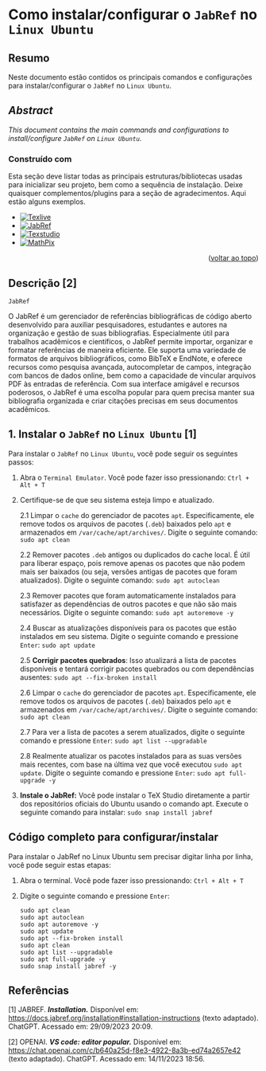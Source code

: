 # Como instalar/configurar o `JabRef` no `Linux Ubuntu`

## Resumo

Neste documento estão contidos os principais comandos e configurações para instalar/configurar o `JabRef` no `Linux Ubuntu`.

## _Abstract_

_This document contains the main commands and configurations to install/configure `JabRef` on `Linux Ubuntu`._

### Construído com

Esta seção deve listar todas as principais estruturas/bibliotecas usadas para inicializar seu projeto, bem como a sequência de instalação. Deixe quaisquer complementos/plugins para a seção de agradecimentos. Aqui estão alguns exemplos.

* [![Texlive](https://img.shields.io/badge/Texlive-3776AB?style=flat-square&logo=latex&logoColor=white)](https://tug.org/texlive/)
* [![JabRef](https://img.shields.io/badge/JabRef-44A833?style=flat-square&logo=latex&logoColor=white)](https://www.jabref.org/)
* [![Texstudio](https://img.shields.io/badge/Texstudio-008080?style=flat-square&logo=latex&logoColor=white)](https://www.texstudio.org/)
* [![MathPix](https://img.shields.io/badge/MathPix-008080?style=flat-square&logo=MathPix&logoColor=white)](https://mathpix.com/)

<p align="right">(<a href="#readme-top">voltar ao topo</a>)</p>


## Descrição [2]

`JabRef`

O JabRef é um gerenciador de referências bibliográficas de código aberto desenvolvido para auxiliar pesquisadores, estudantes e autores na organização e gestão de suas bibliografias. Especialmente útil para trabalhos acadêmicos e científicos, o JabRef permite importar, organizar e formatar referências de maneira eficiente. Ele suporta uma variedade de formatos de arquivos bibliográficos, como BibTeX e EndNote, e oferece recursos como pesquisa avançada, autocompletar de campos, integração com bancos de dados online, bem como a capacidade de vincular arquivos PDF às entradas de referência. Com sua interface amigável e recursos poderosos, o JabRef é uma escolha popular para quem precisa manter sua bibliografia organizada e criar citações precisas em seus documentos acadêmicos.

## 1. Instalar o `JabRef` no `Linux Ubuntu` [1]

Para instalar o `JabRef` no `Linux Ubuntu`, você pode seguir os seguintes passos:

1. Abra o `Terminal Emulator`. Você pode fazer isso pressionando: `Ctrl + Alt + T`


2. Certifique-se de que seu sistema esteja limpo e atualizado.

    2.1 Limpar o `cache` do gerenciador de pacotes `apt`. Especificamente, ele remove todos os arquivos de pacotes (`.deb`) baixados pelo `apt` e armazenados em `/var/cache/apt/archives/`. Digite o seguinte comando: `sudo apt clean` 
    
    2.2 Remover pacotes `.deb` antigos ou duplicados do cache local. É útil para liberar espaço, pois remove apenas os pacotes que não podem mais ser baixados (ou seja, versões antigas de pacotes que foram atualizados). Digite o seguinte comando: `sudo apt autoclean`

    2.3 Remover pacotes que foram automaticamente instalados para satisfazer as dependências de outros pacotes e que não são mais necessários. Digite o seguinte comando: `sudo apt autoremove -y`

    2.4 Buscar as atualizações disponíveis para os pacotes que estão instalados em seu sistema. Digite o seguinte comando e pressione `Enter`: `sudo apt update`

    2.5 **Corrigir pacotes quebrados**: Isso atualizará a lista de pacotes disponíveis e tentará corrigir pacotes quebrados ou com dependências ausentes: `sudo apt --fix-broken install`

    2.6 Limpar o `cache` do gerenciador de pacotes `apt`. Especificamente, ele remove todos os arquivos de pacotes (`.deb`) baixados pelo `apt` e armazenados em `/var/cache/apt/archives/`. Digite o seguinte comando: `sudo apt clean` 
    
    2.7 Para ver a lista de pacotes a serem atualizados, digite o seguinte comando e pressione `Enter`:  `sudo apt list --upgradable`

    2.8 Realmente atualizar os pacotes instalados para as suas versões mais recentes, com base na última vez que você executou `sudo apt update`. Digite o seguinte comando e pressione `Enter`: `sudo apt full-upgrade -y`
    

3. **Instale o JabRef:** Você pode instalar o TeX Studio diretamente a partir dos repositórios oficiais do Ubuntu usando o comando apt. Execute o seguinte comando para instalar: `sudo snap install jabref`

## Código completo para configurar/instalar

Para instalar o JabRef no Linux Ubuntu sem precisar digitar linha por linha, você pode seguir estas etapas:

1. Abra o terminal. Você pode fazer isso pressionando: `Ctrl + Alt + T`

2. Digite o seguinte comando e pressione `Enter`:

    ```
    sudo apt clean                                                            
    sudo apt autoclean
    sudo apt autoremove -y
    sudo apt update
    sudo apt --fix-broken install
    sudo apt clean
    sudo apt list --upgradable
    sudo apt full-upgrade -y
    sudo snap install jabref -y
    ```

## Referências

[1] JABREF. ***Installation.*** Disponível em: <https://docs.jabref.org/installation#installation-instructions> (texto adaptado). ChatGPT. Acessado em: 29/09/2023 20:09.

[2] OPENAI. ***VS code: editor popular.*** Disponível em: <https://chat.openai.com/c/b640a25d-f8e3-4922-8a3b-ed74a2657e42> (texto adaptado). ChatGPT. Acessado em: 14/11/2023 18:56.

